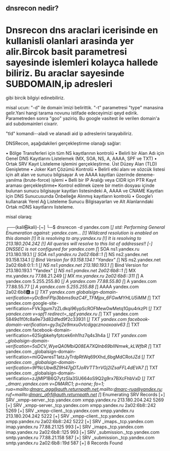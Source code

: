 ## dnsrecon nedir?

# Dnsrecon  dns araclari icerisinde en kullanisli olanlari arasinda yer alir.Bircok basit parametresi sayesinde islemleri  kolayca hallede biliriz. Bu araclar sayesinde SUBDOMAIN,ip adresleri 
gibi bircik bilgiyi edinebiliriz.

misal ucun:
"-d" ile domain`imizi belirittik. "-t" parametresi "type" manasina gelir.Yani hangi tarama novunu istifade edeceyimizi qeyd edirik.
Parametreden sonra "goo" yaziriq. Bu google vasitest ile verilen domain'a aid subdomainleri cixarir.

"tld" komandi--aladi ve alanadi aid ip adreslerini tarayabiliriz.


DNSRecon, aşağıdakileri gerçekleştirme olanağı sağlar:

• Bölge Transferleri için tüm NS kayıtlarının kontrolü
• Belirli bir Alan Adı için Genel DNS Kayıtlarını Listelemek (MX, SOA, NS, A, AAAA, SPF ve TXT)
• Ortak SRV Kayıt Listeleme işlemini gerçekleştirme. Üst Düzey Alan (TLD) Genişletme
• Joker Kart Çözümü Kontrolü
• Belirli etki alanı ve sözcük listesi için alt alan ve sunucu bilgisayar A ve AAAA kayıtları üzerinde
deneme-yanılma (brute-force) işlemi
• Belli bir IP Aralığı veya CIDR için PTR Kayıt araması gerçekleştirme• Kontrol edilmek üzere bir metin dosyası içinde bulunan sunucu bilgisayar kayıtları listesindeki
A, AAAA ve CNAME Kayıtları için DNS Sunucusunda Önbelleğe Alınmış kayıtların kontrolü
• Google’ı kullanarak Yerel Ağ Listeleme Sunucu Bilgisayarları ve Alt Alanlarındaki Ortak mDNS kayıtlarını listeleme.


misal olaraq:

┌──(kali㉿kali)-[~]
└─$ dnsrecon -d yandex.com
[*] std: Performing General Enumeration against: yandex.com...
[!] Wildcard resolution is enabled on this domain
[!] It is resolving to any.yandex.ru
[!] It is resolving to 213.180.204.242
[!] All queries will resolve to this list of addresses!!
[-] DNSSEC is not configured for yandex.com
[*]      SOA ns1.yandex.ru 213.180.193.1
[*]      SOA ns1.yandex.ru 2a02:6b8::1
[*]      NS ns2.yandex.net 93.158.134.1
[*]      Bind Version for 93.158.134.1 "Yandex"
[*]      NS ns2.yandex.net 2a02:6b8:0:1::1
[*]      NS ns1.yandex.net 213.180.193.1
[*]      Bind Version for 213.180.193.1 "Yandex"
[*]      NS ns1.yandex.net 2a02:6b8::1
[*]      MX mx.yandex.ru 77.88.21.249
[*]      MX mx.yandex.ru 2a02:6b8::311
[*]      A yandex.com 5.255.255.80
[*]      A yandex.com 77.88.55.80
[*]      A yandex.com 77.88.55.77
[*]      A yandex.com 5.255.255.88
[*]      AAAA yandex.com 2a02:6b8:a::a
[*]      TXT yandex.com _globalsign-domain-verification=yDcBmFPlp3bbms9ozC4F_TFMjpx_6FGwMYHLU5iMM_
[*]      TXT yandex.com google-site-verification=FVk3gum7zZLdkqi96ypScROFMew0wMetq1Gpu4rkzPI
[*]      TXT yandex.com v=spf1 redirect=_spf.yandex.ru
[*]      TXT yandex.com 5849d1f0fc8a9e73d82dfed9f2c33931
[*]      TXT yandex.com facebook-domain-verification=gy3xj2e9mxu0vtcdgqcznoaxoaiv63
[*]      TXT yandex.com facebook-domain-verification=625igbkehyfptcek6nh1hz7q4s3h4a
[*]      TXT yandex.com _globalsign-domain-verification=5sDCV_WyeQA0MbiQ08EA7XQInb69bIINmwk_kLWfbR
[*]      TXT yandex.com _globalsign-domain-verification=miGQwresT1atzJyTrdpRtWq69tXhd_6bgMdCRotJZd
[*]      TXT yandex.com _globalsign-domain-verification=9PNcUbwBZ9H47gDTJoRVTT1rrVGj2IZsaFFL4dEVA7
[*]      TXT yandex.com _globalsign-domain-verification=zJjMlP1B6Q7ytzSIa3SU664oS9Q2g9rx7BXcFhbVxD
[*]      TXT _dmarc.yandex.com v=DMARC1; p=none; fo=1; rua=mailto:dmarc_agg@auth.returnpath.net,mailto:dmarc-rua@yandex.ru; ruf=mailto:dmarc_afrf@auth.returnpath.net
[*] Enumerating SRV Records
[+]      SRV _xmpp-server._tcp.yandex.com xmpp.yandex.ru 213.180.204.242 5269
[+]      SRV _xmpp-server._tcp.yandex.com xmpp.yandex.ru 2a02:6b8::242 5269
[+]      SRV _xmpp-client._tcp.yandex.com xmpp.yandex.ru 213.180.204.242 5222
[+]      SRV _xmpp-client._tcp.yandex.com xmpp.yandex.ru 2a02:6b8::242 5222
[+]      SRV _imaps._tcp.yandex.com imap.yandex.ru 77.88.21.125 993
[+]      SRV _imaps._tcp.yandex.com imap.yandex.ru 2a02:6b8::125 993
[+]      SRV _submission._tcp.yandex.com smtp.yandex.ru 77.88.21.158 587
[+]      SRV _submission._tcp.yandex.com smtp.yandex.ru 2a02:6b8::19d 587
[+] 8 Records Found



